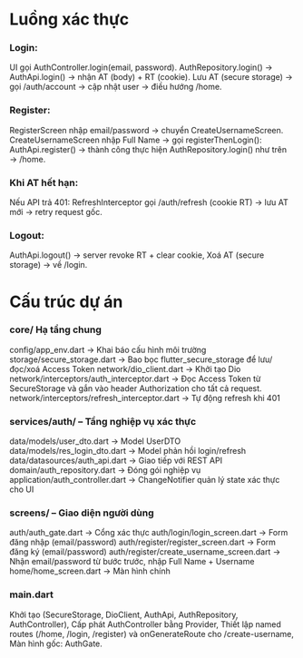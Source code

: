 # Luồng xác thực
### Login: 
UI gọi AuthController.login(email, password).
AuthRepository.login() → AuthApi.login() → nhận AT (body) + RT (cookie).
Lưu AT (secure storage) → gọi /auth/account → cập nhật user → điều hướng /home.

### Register:
RegisterScreen nhập email/password → chuyển CreateUsernameScreen.
CreateUsernameScreen nhập Full Name → gọi registerThenLogin():
AuthApi.register() → thành công thực hiện AuthRepository.login() như trên → /home.

### Khi AT hết hạn:
Nếu API trả 401: RefreshInterceptor gọi /auth/refresh (cookie RT) → lưu AT mới → retry request gốc.

### Logout:
AuthApi.logout() → server revoke RT + clear cookie,
Xoá AT (secure storage) → về /login.

# Cấu trúc dự án
### core/ Hạ tầng chung
config/app_env.dart -> Khai báo cấu hình môi trường
storage/secure_storage.dart -> Bao bọc flutter_secure_storage để lưu/đọc/xoá Access Token
network/dio_client.dart -> Khởi tạo Dio
network/interceptors/auth_interceptor.dart -> Đọc Access Token từ SecureStorage và gắn vào header Authorization cho tất cả request.
network/interceptors/refresh_interceptor.dart -> Tự động refresh khi 401

### services/auth/ – Tầng nghiệp vụ xác thực
data/models/user_dto.dart -> Model UserDTO
data/models/res_login_dto.dart -> Model phản hồi login/refresh
data/datasources/auth_api.dart -> Giao tiếp với REST API
domain/auth_repository.dart -> Đóng gói nghiệp vụ
application/auth_controller.dart -> ChangeNotifier quản lý state xác thực cho UI

### screens/ – Giao diện người dùng
auth/auth_gate.dart -> Cổng xác thực
auth/login/login_screen.dart -> Form đăng nhập (email/password)
auth/register/register_screen.dart -> Form đăng ký (email/password)
auth/register/create_username_screen.dart -> Nhận email/password từ bước trước, nhập Full Name + Username
home/home_screen.dart -> Màn hình chính

### main.dart
Khởi tạo (SecureStorage, DioClient, AuthApi, AuthRepository, AuthController),
Cấp phát AuthController bằng Provider,
Thiết lập named routes (/home, /login, /register) và onGenerateRoute cho /create-username,
Màn hình gốc: AuthGate.